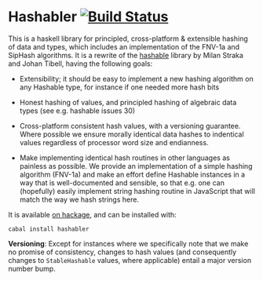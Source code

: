# Hashabler [![Build Status](https://travis-ci.org/jberryman/hashabler.svg)](https://travis-ci.org/jberryman/hashabler) 

This is a haskell library for principled, cross-platform & extensible hashing
of data and types, which includes an implementation of the FNV-1a and SipHash
algorithms. It is a rewrite of the
[hashable](http://hackage.haskell.org/package/hashable) library by Milan Straka
and Johan Tibell, having the following goals:

- Extensibility; it should be easy to implement a new hashing algorithm on any
  Hashable type, for instance if one needed more hash bits

- Honest hashing of values, and principled hashing of algebraic data types (see
  e.g. hashable issues 30)

- Cross-platform consistent hash values, with a versioning guarantee. Where
  possible we ensure morally identical data hashes to indentical values
  regardless of processor word size and endianness.

- Make implementing identical hash routines in other languages as painless as
  possible. We provide an implementation of a simple hashing algorithm (FNV-1a)
  and make an effort define Hashable instances in a way that is well-documented
  and sensible, so that e.g. one can (hopefully) easily implement string
  hashing routine in JavaScript that will match the way we hash strings here.

It is available [on hackage](http://hackage.haskell.org/package/hashabler), and
can be installed with:

    cabal install hashabler

**Versioning**: Except for instances where we specifically note that we make no
promise of consistency, changes to hash values (and consequently changes to
`StableHashable` values, where applicable) entail a major version number bump.
